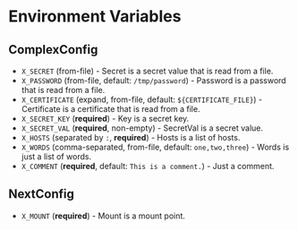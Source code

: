 # Environment Variables

## ComplexConfig

 - `X_SECRET` (from-file) - Secret is a secret value that is read from a file.
 - `X_PASSWORD` (from-file, default: `/tmp/password`) - Password is a password that is read from a file.
 - `X_CERTIFICATE` (expand, from-file, default: `${CERTIFICATE_FILE}`) - Certificate is a certificate that is read from a file.
 - `X_SECRET_KEY` (**required**) - Key is a secret key.
 - `X_SECRET_VAL` (**required**, non-empty) - SecretVal is a secret value.
 - `X_HOSTS` (separated by `:`, **required**) - Hosts is a list of hosts.
 - `X_WORDS` (comma-separated, from-file, default: `one,two,three`) - Words is just a list of words.
 - `X_COMMENT` (**required**, default: `This is a comment.`) - Just a comment.

## NextConfig

 - `X_MOUNT` (**required**) - Mount is a mount point.
